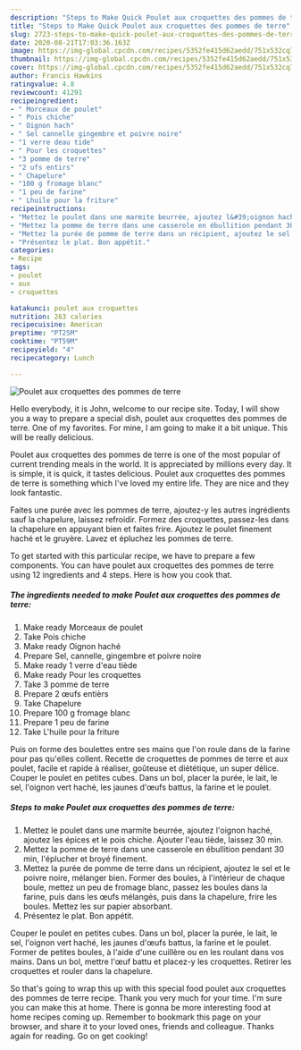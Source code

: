 ```yaml
---
description: "Steps to Make Quick Poulet aux croquettes des pommes de terre"
title: "Steps to Make Quick Poulet aux croquettes des pommes de terre"
slug: 2723-steps-to-make-quick-poulet-aux-croquettes-des-pommes-de-terre
date: 2020-08-21T17:03:36.163Z
image: https://img-global.cpcdn.com/recipes/5352fe415d62aedd/751x532cq70/poulet-aux-croquettes-des-pommes-de-terre-photo-principale-de-la-recette.jpg
thumbnail: https://img-global.cpcdn.com/recipes/5352fe415d62aedd/751x532cq70/poulet-aux-croquettes-des-pommes-de-terre-photo-principale-de-la-recette.jpg
cover: https://img-global.cpcdn.com/recipes/5352fe415d62aedd/751x532cq70/poulet-aux-croquettes-des-pommes-de-terre-photo-principale-de-la-recette.jpg
author: Francis Hawkins
ratingvalue: 4.8
reviewcount: 41291
recipeingredient:
- " Morceaux de poulet"
- " Pois chiche"
- " Oignon hach"
- " Sel cannelle gingembre et poivre noire"
- "1 verre deau tide"
- " Pour les croquettes"
- "3 pomme de terre"
- "2 ufs entirs"
- " Chapelure"
- "100 g fromage blanc"
- "1 peu de farine"
- " Lhuile pour la friture"
recipeinstructions:
- "Mettez le poulet dans une marmite beurrée, ajoutez l&#39;oignon haché, ajoutez les épices et le pois chiche. Ajouter l&#39;eau tiède, laissez 30 min."
- "Mettez la pomme de terre dans une casserole en ébullition pendant 30 min, l&#39;éplucher et broyé finement."
- "Mettez la purée de pomme de terre dans un récipient, ajoutez le sel et le poivre noire, mélanger bien. Former des boules, à l&#39;intérieur de chaque boule, mettez un peu de fromage blanc, passez les boules dans la farine, puis dans les œufs mélangés, puis dans la chapelure, frire les boules. Mettez les sur papier absorbant."
- "Présentez le plat. Bon appétit."
categories:
- Recipe
tags:
- poulet
- aux
- croquettes

katakunci: poulet aux croquettes 
nutrition: 263 calories
recipecuisine: American
preptime: "PT25M"
cooktime: "PT59M"
recipeyield: "4"
recipecategory: Lunch

---
```



![Poulet aux croquettes des pommes de terre](https://img-global.cpcdn.com/recipes/5352fe415d62aedd/751x532cq70/poulet-aux-croquettes-des-pommes-de-terre-photo-principale-de-la-recette.jpg)

Hello everybody, it is John, welcome to our recipe site. Today, I will show you a way to prepare a special dish, poulet aux croquettes des pommes de terre. One of my favorites. For mine, I am going to make it a bit unique. This will be really delicious.

Poulet aux croquettes des pommes de terre is one of the most popular of current trending meals in the world. It is appreciated by millions every day. It is simple, it is quick, it tastes delicious. Poulet aux croquettes des pommes de terre is something which I've loved my entire life. They are nice and they look fantastic.

Faites une purée avec les pommes de terre, ajoutez-y les autres ingrédients sauf la chapelure, laissez refroidir. Formez des croquettes, passez-les dans la chapelure en appuyant bien et faites frire. Ajoutez le poulet finement haché et le gruyère. Lavez et épluchez les pommes de terre.


To get started with this particular recipe, we have to prepare a few components. You can have poulet aux croquettes des pommes de terre using 12 ingredients and 4 steps. Here is how you cook that.

<!--inarticleads1-->

##### The ingredients needed to make Poulet aux croquettes des pommes de terre:

1. Make ready  Morceaux de poulet
1. Take  Pois chiche
1. Make ready  Oignon haché
1. Prepare  Sel, cannelle, gingembre et poivre noire
1. Make ready 1 verre d&#39;eau tiède
1. Make ready  Pour les croquettes
1. Take 3 pomme de terre
1. Prepare 2 œufs entièrs
1. Take  Chapelure
1. Prepare 100 g fromage blanc
1. Prepare 1 peu de farine
1. Take  L&#39;huile pour la friture


Puis on forme des boulettes entre ses mains que l&#39;on roule dans de la farine pour pas qu&#39;elles collent. Recette de croquettes de pommes de terre et aux poulet, facile et rapide à réaliser, goûteuse et diététique, un super délice. Couper le poulet en petites cubes. Dans un bol, placer la purée, le lait, le sel, l&#39;oignon vert haché, les jaunes d&#39;œufs battus, la farine et le poulet. 

<!--inarticleads2-->

##### Steps to make Poulet aux croquettes des pommes de terre:

1. Mettez le poulet dans une marmite beurrée, ajoutez l&#39;oignon haché, ajoutez les épices et le pois chiche. Ajouter l&#39;eau tiède, laissez 30 min.
1. Mettez la pomme de terre dans une casserole en ébullition pendant 30 min, l&#39;éplucher et broyé finement.
1. Mettez la purée de pomme de terre dans un récipient, ajoutez le sel et le poivre noire, mélanger bien. Former des boules, à l&#39;intérieur de chaque boule, mettez un peu de fromage blanc, passez les boules dans la farine, puis dans les œufs mélangés, puis dans la chapelure, frire les boules. Mettez les sur papier absorbant.
1. Présentez le plat. Bon appétit.


Couper le poulet en petites cubes. Dans un bol, placer la purée, le lait, le sel, l&#39;oignon vert haché, les jaunes d&#39;œufs battus, la farine et le poulet. Former de petites boules, à l&#39;aide d&#39;une cuillère ou en les roulant dans vos mains. Dans un bol, mettre l&#39;œuf battu et placez-y les croquettes. Retirer les croquettes et rouler dans la chapelure. 

So that's going to wrap this up with this special food poulet aux croquettes des pommes de terre recipe. Thank you very much for your time. I'm sure you can make this at home. There is gonna be more interesting food at home recipes coming up. Remember to bookmark this page on your browser, and share it to your loved ones, friends and colleague. Thanks again for reading. Go on get cooking!
